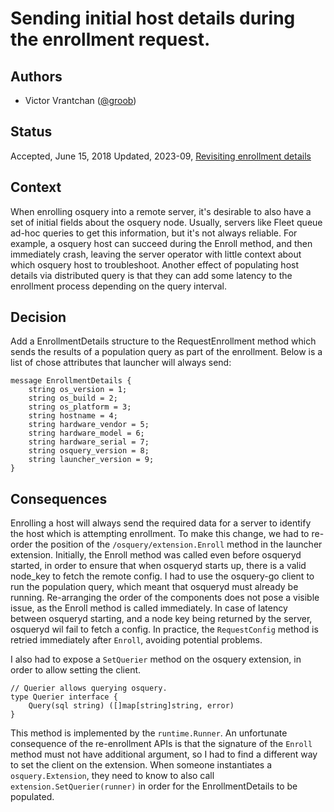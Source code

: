 # Sending initial host details during the enrollment request.

## Authors

- Victor Vrantchan ([@groob](https://github.com/groob))

## Status

Accepted, June 15, 2018
Updated, 2023-09, [Revisiting enrollment details](2023-09-29_request_enrollment_details_updates.md)

## Context

When enrolling osquery into a remote server, it's desirable to also have a set of initial fields about the osquery node. Usually, servers like Fleet queue ad-hoc queries to get this information, but it's not always reliable. For example, a osquery host can succeed during the Enroll method, and then immediately crash, leaving the server operator with little context about which osquery host to troubleshoot. Another effect of populating host details via distributed query is that they can add some latency to the enrollment process depending on the query interval. 

## Decision

Add a EnrollmentDetails structure to the RequestEnrollment method which sends the results of a population query as part of the enrollment. Below is a list of chose attributes that launcher will always send:

```
message EnrollmentDetails {
    string os_version = 1;
    string os_build = 2;
    string os_platform = 3;
    string hostname = 4;
    string hardware_vendor = 5;
    string hardware_model = 6;
    string hardware_serial = 7;
    string osquery_version = 8;
    string launcher_version = 9;
}
```

## Consequences

Enrolling a host will always send the required data for a server to identify the host which is attempting enrollment.
To make this change, we had to re-order the position of the `/osquery/extension.Enroll` method in the launcher extension. Initially, the Enroll method was called even before osqueryd started, in order to ensure that when osqueryd starts up, there is a valid node_key to fetch the remote config. I had to use the osquery-go client to run the population query, which meant that osqueryd must already be running. Re-arranging the order of the components does not pose a visible issue, as the Enroll method is called immediately. In case of latency between osqueryd starting, and a node key being returned by the server, osqueryd wil fail to fetch a config. In practice, the `RequestConfig` method is retried immediately after `Enroll`, avoiding potential problems.

I also had to expose a `SetQuerier` method on the osquery extension, in order to allow setting the client.
```
// Querier allows querying osquery.
type Querier interface {
	Query(sql string) ([]map[string]string, error)
}
```

This method is implemented by the `runtime.Runner`. An unfortunate consequence of the re-enrollment APIs is that the signature of the `Enroll` method must not have additional argument, so I had to find a different way to set the client on the extension. When someone instantiates a `osquery.Extension`, they need to know to also call `extension.SetQuerier(runner)` in order for the EnrollmentDetails to be populated.
